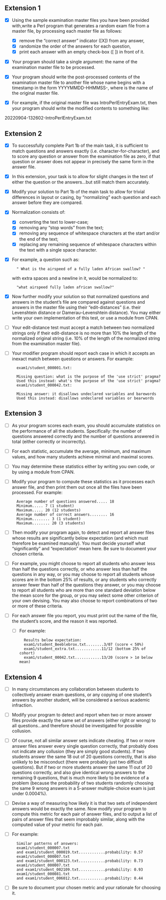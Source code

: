 

## Extension 1
- [x] Using the sample examination master files you have been provided with,write a Perl program that generates a random exam file from a master file, by processing each master file as follows:
    - [x] remove the “correct answer” indicator ([X]) from any answer,
    - [x] randomize the order of the answers for each question,
    - [x] print each answer with an empty check-box ([ ]) in front of it.
- [x] Your program should take a single argument: the name of the examination master file to be processed.
- [x] Your program should write the post-processed contents of the examination master file to another file whose name begins with a timestamp in the form
YYYYMMDD-HHMMSS-<FILENAME>, where <FILENAME> is the name of the original master file.
- [x] For example, if the original master file was IntroPerlEntryExam.txt, then your program should write the modified contents to something like:


20220904-132602-IntroPerlEntryExam.txt


## Extension 2


- [x] To successfully complete Part 1b of the main task, it is sufficient to match questions and answers exactly (i.e. character-for-character), and to score any question or answer from the examination file as zero, if that question or answer does not appear in precisely the same form in the answer file.
- [x] In this extension, your task is to allow for slight changes in the text of either the question or the answers…but still match them accurately.
- [x] Modify your solution to Part 1b of the main task to allow for trivial differences in layout or casing, by “normalizing” each question and each answer before they are compared.
- [x] Normalization consists of:
    - [x] converting the text to lower-case;
    - [x] removing any “stop words” from the text;
    - [x] removing any sequence of whitespace characters at the start and/or the end of the text;
    - [x] replacing any remaining sequence of whitespace characters within the text
with a single space character.
- [x] For example, a question such as:
    

        " What is the airspeed of a fully laden African swallow? "

    with extra spaces and a newline in it, would be normalized to:
    
        "what airspeed fully laden african swallow?"


- [x] Now further modify your solution so that normalized questions and answers in the student’s file are compared against questions and answers in the master file using their “edit-distances”
(i.e. their Levenshtein distance or Damerau–Levenshtein distance). You may either write
your own implementation of this test, or use a module from CPAN.


- [ ] Your edit-distance test must accept a match between two normalized strings only if their
edit-distance is no more than 10% the length of the normalized original string
(i.e. 10% of the length of the normalized string from the examination master file).

- [ ] Your modifier program should report each case in which it accepts an inexact match between questions or answers. 
    For example:
        
        exam1/student_000001.txt:

        Missing question: what is the purpose of the 'use strict' pragma?
        Used this instead: what's the purpose of the 'use strict' pragma?
        exam1/student_000042.txt:
        
        Missing answer: it disallows undeclared variables and barewords
        Used this instead: disallows undeclared variables or bearwords



## Extension 3

- [ ] As your program scores each exam, you should accumulate statistics on the performance
of all the students. Specifically: the number of questions answered correctly and the number
of questions answered in total (either correctly or incorrectly).

- [ ] For each statistic, accumulate the average, minimum, and maximum values, and how many
students achieve minimal and maximal scores.
- [ ] You may determine these statistics either by writing you own code,
or by using a module from CPAN.
- [ ] Modify your program to compute these statistics as it processes each answer file,
and then print them out once all the files have been processed. For example:

        Average number of questions answered..... 18
        Minimum..... 7 (1 student)
        Maximum..... 20 (12 students)
        Average number of correct answers........ 16
        Minimum........ 3 (1 student)
        Maximum........ 20 (3 students)


- [ ] Then modify your program again, to detect and report all answer files whose results
are significantly below expectation (and which must therefore be examined manually).
You must decide yourself what “significantly” and “expectation” mean here.
Be sure to document your chosen criteria.
- [ ] For example, you might choose to report all students who answer less than half the questions
correctly, or who answer less than half the questions in any way, or you may choose to report
all students whose scores are in the bottom 25% of results, or any students who correctly answer
fewer than half of the questions they answer, or you may choose to report all students who are
more than one standard deviation below the mean score for the group, or you may select some
other criterion of your own devising. You may also choose to report combinations of two or
more of these criteria.
- [ ] For each answer file you report, you must print out the name of the file, the student’s score,
and the reason it was reported.
    - [ ] For example:

            Results below expectation:
            exam1/student_Beeblebrox.txt........3/07 (score < 50%)
            exam1/student_extra.txt............11/12 (bottom 25% of cohort)
            exam1/student_00042.txt............13/20 (score > 1σ below mean)

## Extension 4

- [ ] In many circumstances any collaboration between students to collectively answer exam questions, or any copying of one student’s answers by another student, will be considered a serious academic infraction.
- [ ] Modify your program to detect and report when two or more answer files provide exactly
the same set of answers (either right or wrong) to all questions…and therefore should be investigated for possible collusion.
- [ ] Of course, not all similar answer sets indicate cheating. If two or more answer files answer
every single question correctly, that probably does not indicate any collusion (they are simply
good students). If two students answer the same 18 out of 20 questions correctly, that is also
unlikely to be misconduct (there were probably just two difficult questions). But if two or more
students answer the same 11 out of 20 questions correctly, and also give identical wrong answers
to the remaining 9 questions, that is much more likely to be evidence of a problem (because the
probability of two students randomly choosing the same 9 wrong answers in a 5-answer
multiple-choice exam is just under 0.0004%).
- [ ] Devise a way of measuring how likely it is that two sets of independent answers would be
exactly the same. Now modify your program to compute this metric for each pair of answer files,
and to output a list of pairs of answer files that seem improbably similar, along with the
computed value of your metric for each pair.
- [ ] For example:

        Similar patterns of answers:
        exam1/student_000007.txt
        and exam1/student_000019.txt............probability: 0.57
        exam1/student_000007.txt
        and exam1/student_000123.txt............probability: 0.73
        exam1/student_000007.txt
        and exam1/student_002109.txt............probability: 0.93
        exam1/student_000081.txt
        and exam1/student_006012.txt............probability: 0.44
- [ ] Be sure to document your chosen metric and your rationale for choosing it.

